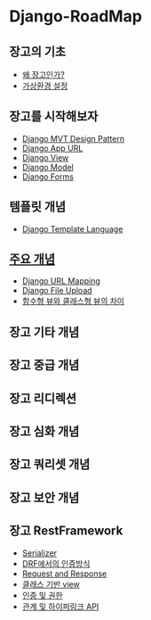 # Django-RoadMap
## 장고의 기초
- <a href = "https://github.com/NohGaSeong/Django-RoadMap/blob/main/%EC%9E%A5%EA%B3%A0%EC%9D%98%20%EA%B8%B0%EC%B4%88/%EC%99%9C%20%EC%9E%A5%EA%B3%A0%EC%9D%B8%EA%B0%80%3F.md">왜 장고인가?</a>
- <a href = "https://github.com/NohGaSeong/Django-RoadMap/blob/main/%EC%9E%A5%EA%B3%A0%EC%9D%98%20%EA%B8%B0%EC%B4%88/%EA%B0%80%EC%83%81%20%ED%99%98%EA%B2%BD%20%EC%84%A4%EC%A0%95.md">가상환경 설정</a>
## 장고를 시작해보자
- <a href = "https://github.com/NohGaSeong/Django-RoadMap/blob/main/%EC%9E%A5%EA%B3%A0%EB%A5%BC%20%EC%8B%9C%EC%9E%91%ED%95%B4%EB%B3%B4%EC%9E%90/Django%20MVT%20Design%20pattern.md">Django MVT Design Pattern</a>
- <a href = "https://github.com/NohGaSeong/Django-RoadMap/blob/main/%EC%9E%A5%EA%B3%A0%EB%A5%BC%20%EC%8B%9C%EC%9E%91%ED%95%B4%EB%B3%B4%EC%9E%90/Django%20App%20URL.md">Django App URL</a>
- <a href = "https://github.com/NohGaSeong/Django-RoadMap/blob/main/%EC%9E%A5%EA%B3%A0%EB%A5%BC%20%EC%8B%9C%EC%9E%91%ED%95%B4%EB%B3%B4%EC%9E%90/Django%20view.md">Django View</a>
- <a href = "https://github.com/NohGaSeong/Django-RoadMap/blob/main/%EC%9E%A5%EA%B3%A0%EB%A5%BC%20%EC%8B%9C%EC%9E%91%ED%95%B4%EB%B3%B4%EC%9E%90/Django%20Model.md">Django Model</a>
- <a href = "https://github.com/NohGaSeong/Django-RoadMap/blob/main/%EC%9E%A5%EA%B3%A0%EB%A5%BC%20%EC%8B%9C%EC%9E%91%ED%95%B4%EB%B3%B4%EC%9E%90/Django%20Form.md">Django Forms</a>
## 템플릿 개념
- <a href = "https://github.com/NohGaSeong/Django-RoadMap/blob/main/%ED%85%9C%ED%94%8C%EB%A6%BF%20%EA%B0%9C%EB%85%90/Django%20Template%20Language.md">Django Template Language
## 주요 개념
- <a href = "https://github.com/NohGaSeong/Django-RoadMap/blob/main/%EC%A3%BC%EC%9A%94%20%EA%B0%9C%EB%85%90/Django%20URL%20Mapping.md">Django URL Mapping
- <a href = "https://github.com/NohGaSeong/Django-RoadMap/blob/main/%EC%A3%BC%EC%9A%94%20%EA%B0%9C%EB%85%90/Django%20file%20upload.md">Django File Upload</a>
- <a href = "https://github.com/NohGaSeong/Django-RoadMap/blob/main/%EC%A3%BC%EC%9A%94%20%EA%B0%9C%EB%85%90/%ED%95%A8%EC%88%98%ED%98%95%20%EB%B7%B0%EC%99%80%20%ED%81%B4%EB%9E%98%EC%8A%A4%ED%98%95%20%EB%B7%B0%EC%97%90%20%EB%8C%80%ED%95%9C%20%EC%A0%95%EB%A6%AC.md">함수형 뷰와 클래스형 뷰의 차이</a>
## 장고 기타 개념
## 장고 중급 개념
## 장고 리디렉션 
## 장고 심화 개념
## 장고 쿼리셋 개념
## 장고 보안 개념
## 장고 RestFramework
- <a href = "https://github.com/NohGaSeong/Django-RoadMap/blob/main/%EC%9E%A5%EA%B3%A0%20RestFrameWork/Serializer%3F.md">Serializer</a>
- <a href = "https://github.com/NohGaSeong/Django-RoadMap/blob/main/%EC%9E%A5%EA%B3%A0%20RestFrameWork/DRF%20%EC%97%90%EC%84%9C%EC%9D%98%20%EC%9D%B8%EC%A6%9D%EB%B0%A9%EC%8B%9D.md">DRF에서의 인증방식</a>
- <a href = "https://github.com/NohGaSeong/Django-RoadMap/blob/main/%EC%9E%A5%EA%B3%A0%20RestFrameWork/%EC%9A%94%EC%B2%AD%20%EB%B0%8F%20%EC%9D%91%EB%8B%B5.md">Request and Response</a>
- <a href = "https://github.com/NohGaSeong/Django-RoadMap/blob/main/%EC%9E%A5%EA%B3%A0%20RestFrameWork/%ED%81%B4%EB%9E%98%EC%8A%A4%20%EA%B8%B0%EB%B0%98%20%EB%B7%B0.md">클래스 기반 view</a>
- <a href = "https://github.com/NohGaSeong/Django-RoadMap/blob/main/%EC%9E%A5%EA%B3%A0%20RestFrameWork/%EC%9D%B8%EC%A6%9D%20%EB%B0%8F%20%EA%B6%8C%ED%95%9C.md">인증 및 권한</a>
- <a href = "https://github.com/NohGaSeong/Django-RoadMap/blob/main/%EC%9E%A5%EA%B3%A0%20RestFrameWork/%EA%B4%80%EA%B3%84%20%EB%B0%8F%20%ED%95%98%EC%9D%B4%ED%8D%BC%EB%A7%81%ED%81%AC%20API.md">관계 및 하이퍼링크 API</a>
